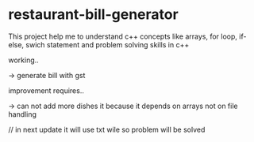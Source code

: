 # restaurant-bill-generator
This project help me to understand c++ concepts like arrays, for loop, if-else, swich statement and problem solving skills in c++

working.. 

-> generate bill with gst


improvement requires..

-> can not add more dishes it because it depends on arrays not on file handling 

//  in next update it will use txt wile so problem will be solved
